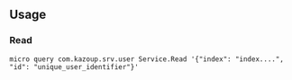 ## Usage

### Read
```
micro query com.kazoup.srv.user Service.Read '{"index": "index....", "id": "unique_user_identifier"}'

```

